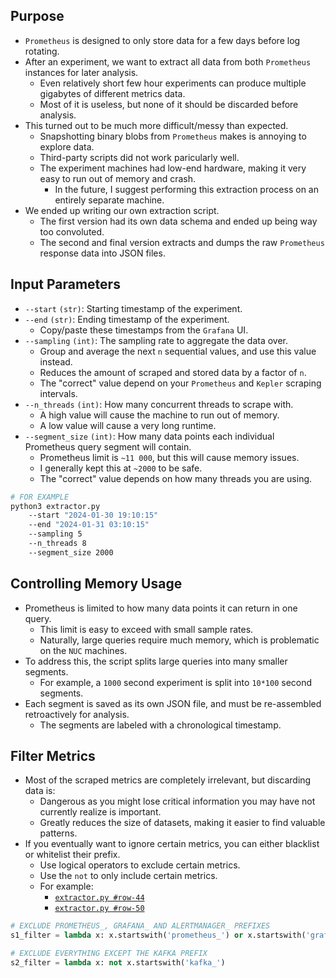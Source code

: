 ## Purpose

- `Prometheus` is designed to only store data for a few days before log rotating.
- After an experiment, we want to extract all data from both `Prometheus` instances for later analysis.
    - Even relatively short few hour experiments can produce multiple gigabytes of different metrics data.
    - Most of it is useless, but none of it should be discarded before analysis.
- This turned out to be much more difficult/messy than expected.
    - Snapshotting binary blobs from `Prometheus` makes is annoying to explore data.
    - Third-party scripts did not work paricularly well.
    - The experiment machines had low-end hardware, making it very easy to run out of memory and crash.
        - In the future, I suggest performing this extraction process on an entirely separate machine.
- We ended up writing our own extraction script.
    - The first version had its own data schema and ended up being way too convoluted.
    - The second and final version extracts and dumps the raw `Prometheus` response data into JSON files.

## Input Parameters

- `--start` `(str)`: Starting timestamp of the experiment.
- `--end` `(str)`: Ending timestamp of the experiment.
    - Copy/paste these timestamps from the `Grafana` UI.
- `--sampling` `(int)`: The sampling rate to aggregate the data over.
    - Group and average the next `n` sequential values, and use this value instead.
    - Reduces the amount of scraped and stored data by a factor of `n`.
    - The "correct" value depend on your `Prometheus` and `Kepler` scraping intervals.
- `--n_threads` `(int)`: How many concurrent threads to scrape with.
    - A high value will cause the machine to run out of memory.
    - A low value will cause a very long runtime.
- `--segment_size` `(int)`: How many data points each individual Prometheus query segment will contain.
    - Prometheus limit is `~11 000`, but this will cause memory issues.
    - I generally kept this at `~2000` to be safe.
    - The "correct" value depends on how many threads you are using.

```bash
# FOR EXAMPLE
python3 extractor.py
    --start "2024-01-30 19:10:15"
    --end "2024-01-31 03:10:15"
    --sampling 5
    --n_threads 8
    --segment_size 2000
```

## Controlling Memory Usage

- Prometheus is limited to how many data points it can return in one query.
    - This limit is easy to exceed with small sample rates.
    - Naturally, large queries require much memory, which is problematic on the `NUC` machines.
- To address this, the script splits large queries into many smaller segments.
    - For example, a `1000` second experiment is split into `10*100` second segments.
- Each segment is saved as its own JSON file, and must be re-assembled retroactively for analysis.
    - The segments are labeled with a chronological timestamp.

## Filter Metrics

- Most of the scraped metrics are completely irrelevant, but discarding data is:
    - Dangerous as you might lose critical information you may have not currently realize is important.
    - Greatly reduces the size of datasets, making it easier to find valuable patterns.
- If you eventually want to ignore certain metrics, you can either blacklist or whitelist their prefix.
    - Use logical operators to exclude certain metrics.
    - Use the `not` to only include certain metrics.
    - For example:
        - [`extractor.py #row-44`](`extractor.py#r44`)
        - [`extractor.py #row-50`](`extractor.py#r50`)

```python
# EXCLUDE PROMETHEUS_, GRAFANA_ AND ALERTMANAGER_ PREFIXES
s1_filter = lambda x: x.startswith('prometheus_') or x.startswith('grafana_') or x.startswith('alertmanager_')
```

```python
# EXCLUDE EVERYTHING EXCEPT THE KAFKA PREFIX
s2_filter = lambda x: not x.startswith('kafka_')
```
